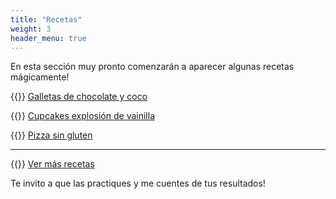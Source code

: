 ```yaml
---
title: "Recetas"
weight: 3
header_menu: true
---
```


En esta sección muy pronto comenzarán a aparecer algunas recetas mágicamente!

{{<icon class="fa fa-hand-o-right">}}&nbsp;[Galletas de chocolate y coco](recipes/galletas_nido_chocolate_y_coco)

{{<icon class="fa fa-hand-o-right">}}&nbsp;[Cupcakes explosión de vainilla](recipes/cupcakes_vainilla_chantilly)

{{<icon class="fa fa-hand-o-right">}}&nbsp;[Pizza sin gluten](recipes/pizza_sin_gluten)

__________________________________________
{{<icon class="fa fa-hand-o-right">}}&nbsp;[Ver más recetas](categories)

Te invito a que las practiques y me cuentes de tus resultados!






